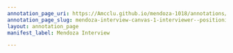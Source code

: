 ```yaml
---
annotation_page_uri: https://Amcclu.github.io/mendoza-1018/annotations/mendoza-interview-canvas-1-interviewer--positioning--contextualizing.json
annotation_page_slug: mendoza-interview-canvas-1-interviewer--positioning--contextualizing
layout: annotation_page
manifest_label: Mendoza Interview

---
```

